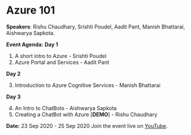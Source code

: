 # Azure 101

**Speakers**: Rishu Chaudhary, Srishti Poudel, Aadit Pant, Manish Bhattarai, Aishwarya Sapkota.

**Event Agenda:**
**Day 1**
 1. A short intro to Azure - Srishti Poudel
 2. Azure Portal and Services - Aadit Pant

**Day 2** 

 3. Introduction to Azure Cognitive Services - Manish Bhattarai

**Day 3**

 4. An Intro to ChatBots - Aishwarya Sapkota
 5. Creating a ChatBot with Azure [**DEMO**] - Rishu Chaudhary



**Date:** 23 Sep 2020 - 25 Sep 2020
Join the event live on [YouTube](bit.ly/StudentAmbassadorsNepalLive).